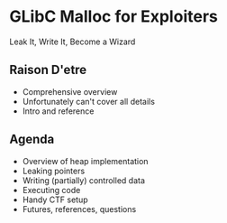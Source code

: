 # GLibC Malloc for Exploiters
Leak It, Write It, Become a Wizard


## Raison D'etre
* Comprehensive overview
* Unfortunately can't cover all details
* Intro and reference


## Agenda
* Overview of heap implementation 
* Leaking pointers
* Writing (partially) controlled data
* Executing code
* Handy CTF setup
* Futures, references, questions
